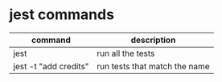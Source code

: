 # jest commands

command | description
-- | --
jest | run all the tests
jest -t "add credits" | run tests that match the name 
